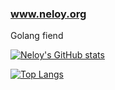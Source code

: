 ### www.neloy.org

Golang fiend


[![Neloy's GitHub stats](https://github-readme-stats.vercel.app/api?username=19neloyk)](https://github.com/19neloyk/github-readme-stats)

[![Top Langs](https://github-readme-stats.vercel.app/api/top-langs/?username=19neloyk&layout=compact)](https://github.com/19neloyk/github-readme-stats)
